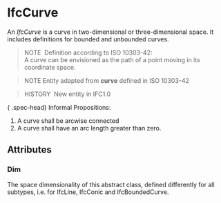 # IfcCurve

An _IfcCurve_ is a curve in two-dimensional or three-dimensional space. It includes definitions for bounded and unbounded curves.

> NOTE&nbsp; Definition according to ISO 10303-42:  
> A curve can be envisioned as the path of a point moving in its coordinate space.

> NOTE Entity adapted from **curve** defined in ISO 10303-42

> HISTORY&nbsp; New entity in IFC1.0

{ .spec-head}
Informal Propositions:

1. A curve shall be arcwise connected 
2. A curve shall have an arc length greater than zero.

## Attributes

### Dim
The space dimensionality of this abstract class, defined differently for all subtypes, i.e. for IfcLine, IfcConic and IfcBoundedCurve.
